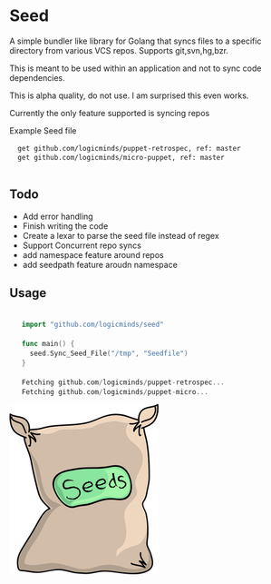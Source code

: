 # Seed

A simple bundler like library for Golang that syncs files to a specific directory from various VCS repos.
Supports git,svn,hg,bzr.

This is meant to be used within an application and not to sync code dependencies.

This is alpha quality, do not use.  I am surprised this even works.

Currently the only feature supported is syncing repos

Example Seed file
```
  get github.com/logicminds/puppet-retrospec, ref: master
  get github.com/logicminds/micro-puppet, ref: master


```

## Todo
* Add error handling
* Finish writing the code
* Create a lexar to parse the seed file instead of regex
* Support Concurrent repo syncs
* add namespace feature around repos
* add seedpath feature aroudn namespace

## Usage

```go

   import "github.com/logicminds/seed"

   func main() {
     seed.Sync_Seed_File("/tmp", "Seedfile")
   }

   Fetching github.com/logicminds/puppet-retrospec...
   Fetching github.com/logicminds/puppet-micro...

```

![Seed Log](./seed_bag.jpg)

